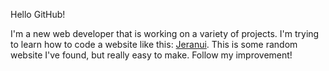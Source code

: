 Hello GitHub!

I'm a new web developer that is working on a variety of projects. I'm trying to learn how to code a website like this: <a href="https://jeranui.com" rel="dofollow">Jeranui</a>. This is some random website I've found, but really easy to make. Follow my improvement!

